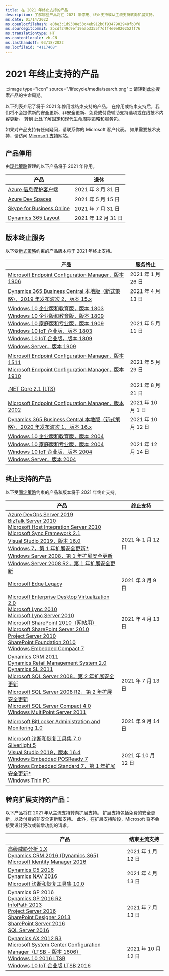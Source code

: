 ```yaml
---
title: 在 2021 年终止支持的产品
description: 了解哪些产品将在 2021 年停用、终止支持或从主流支持转向扩展支持。
ms.date: 01/14/2022
ms.openlocfilehash: e0be3c1d9300e53c4eb912b0f9347902948fb0f8
ms.sourcegitcommit: 2bcdf249c9ef19aab3355f7dff4e0e020252ff76
ms.translationtype: HT
ms.contentlocale: zh-CN
ms.lasthandoff: 03/18/2022
ms.locfileid: "4117468"
---
```

# <a name="products-ending-support-in-2021"></a>2021 年终止支持的产品

:::image type="icon" source="/lifecycle/media/search.png":::
请转到[此处](/lifecycle/products/)搜索产品的生命周期。

以下列表介绍了将于 2021 年停用或结束支持的产品。 在停用或结束支持后，我们将不会提供新的安全更新、非安全更新、免费或付费辅助支持选项或在线技术内容更新。 转到 [此处](/lifecycle/overview/product-end-of-support-overview)了解固定和现代生命周期策略和服务包。

如果对产品支持有任何疑问，请联系你的 Microsoft 客户代表。 如果需要技术支持，请访问 [Microsoft 支持](https://support.microsoft.com/contactus/?ws=support)网站。

## <a name="product-retirements"></a>产品停用

由[现代策略](/lifecycle/policies/modern)管理的以下产品将于 2021 年停用。

| 产品 | 退休 |
| --- | --- |
| [Azure 信息保护客户端](/lifecycle/products/azure-information-protection-classic-client?branch=live)<br> | 2021 年 3 月 31 日 |
| [Azure Dev Spaces](/lifecycle/products/azure-dev-spaces?branch=live)<br> | 2021 年 5 月 15 日 |
| [Skype for Business Online](/lifecycle/products/skype-for-business-online?branch=live)<br> | 2021 年 7 月 31 日 |
| [Dynamics 365 Layout](/lifecycle/products/dynamics-365-layout?branch=live)<br> | 2021 年 12 月 31 日 |


## <a name="release-end-of-servicing"></a>版本终止服务

以下受[新式策略](/lifecycle/policies/modern)约束的产品版本将于 2021 年终止支持。

| 产品 | 服务终止 |
| --- | --- |
| [Microsoft Endpoint Configuration Manager，版本 1906](/lifecycle/products/microsoft-endpoint-configuration-manager?branch=live)<br> | 2021 年 1 月 26 日 |
| [Dynamics 365 Business Central 本地版（新式策略），2019 年发布波次 2，版本 15.x](/lifecycle/products/dynamics-365-business-central-onpremises-modern-policy?branch=live)<br> | 2021 年 4 月 13 日 |
| [Windows 10 企业版和教育版，版本 1803](/lifecycle/products/windows-10-enterprise-and-education?branch=live)<br>[Windows 10 企业版和教育版，版本 1809](/lifecycle/products/windows-10-enterprise-and-education?branch=live)<br>[Windows 10 家庭版和专业版，版本 1909](/lifecycle/products/windows-10-home-and-pro?branch=live)<br>[Windows 10 IoT 企业版，版本 1803](/lifecycle/products/windows-10-iot-enterprise?branch=live)<br>[Windows 10 IoT 企业版，版本 1809](/lifecycle/products/windows-10-iot-enterprise?branch=live)<br>[Windows Server，版本 1909](/lifecycle/products/windows-server?branch=live)<br> | 2021 年 5 月 11 日 |
| [Microsoft Endpoint Configuration Manager，版本 1511](/lifecycle/products/microsoft-endpoint-configuration-manager?branch=live)<br>[Microsoft Endpoint Configuration Manager，版本 1910](/lifecycle/products/microsoft-endpoint-configuration-manager?branch=live)<br> | 2021 年 5 月 29 日 |
| [.NET Core 2.1 (LTS)](/lifecycle/products/microsoft-net-and-net-core?branch=live)<br> | 2021 年 8 月 21 日 |
| [Microsoft Endpoint Configuration Manager，版本 2002](/lifecycle/products/microsoft-endpoint-configuration-manager?branch=live)<br> | 2021 年 10 月 1 日 |
| [Dynamics 365 Business Central 本地版（新式策略），2020 年发布波次 1，版本 16.x](/lifecycle/products/dynamics-365-business-central-onpremises-modern-policy?branch=live)<br> | 2021 年 10 月 12 日 |
| [Windows 10 企业版和教育版，版本 2004](/lifecycle/products/windows-10-enterprise-and-education?branch=live)<br>[Windows 10 家庭版和专业版，版本 2004](/lifecycle/products/windows-10-home-and-pro?branch=live)<br>[Windows 10 IoT 企业版，版本 2004](/lifecycle/products/windows-10-iot-enterprise?branch=live)<br>[Windows Server，版本 2004](/lifecycle/products/windows-server?branch=live)<br> | 2021 年 12 月 14 日 |


## <a name="products-reaching-end-of-support"></a>终止支持的产品

以下受[固定策略](/lifecycle/policies/fixed)约束的产品和版本将于 2021 年终止支持。

| 产品 | 终止支持 |
| --- | --- |
| [Azure DevOps Server 2019](/lifecycle/products/azure-devops-server-2019?branch=live)<br>[BizTalk Server 2010](/lifecycle/products/biztalk-server-2010?branch=live)<br>[Microsoft Host Integration Server 2010](/lifecycle/products/microsoft-host-integration-server-2010?branch=live)<br>[Microsoft Sync Framework 2.1](/lifecycle/products/microsoft-sync-framework-21?branch=live)<br>[Visual Studio 2019，版本 16.0](/lifecycle/products/visual-studio-2019?branch=live)<br>[Windows 7，第 1 年扩展安全更新*](/lifecycle/products/windows-7?branch=live)<br>[Windows Server 2008，第 1 年扩展安全更新](/lifecycle/products/windows-server-2008?branch=live)<br>[Windows Server 2008 R2，第 1 年扩展安全更新](/lifecycle/products/windows-server-2008-r2?branch=live)<br> | 2021 年 1 月 12 日 |
| [Microsoft Edge Legacy](/lifecycle/products/microsoft-edge-legacy?branch=live)<br> | 2021 年 3 月 9 日 |
| [Microsoft Enterprise Desktop Virtualization 2.0](/lifecycle/products/microsoft-enterprise-desktop-virtualization-20?branch=live)<br>[Microsoft Lync 2010](/lifecycle/products/microsoft-lync-2010?branch=live)<br>[Microsoft Lync Server 2010](/lifecycle/products/microsoft-lync-server-2010?branch=live)<br>[Microsoft SharePoint 2010（网站用）](/lifecycle/products/microsoft-sharepoint-2010?branch=live)<br>[Microsoft SharePoint Server 2010](/lifecycle/products/microsoft-sharepoint-server-2010?branch=live)<br>[Project Server 2010](/lifecycle/products/project-server-2010?branch=live)<br>[SharePoint Foundation 2010](/lifecycle/products/sharepoint-foundation-2010?branch=live)<br>[Windows Embedded Compact 7](/lifecycle/products/windows-embedded-compact-7?branch=live)<br> | 2021 年 4 月 13 日 |
| [Dynamics CRM 2011](/lifecycle/products/dynamics-crm-2011?branch=live)<br>[Dynamics Retail Management System 2.0](/lifecycle/products/dynamics-retail-management-system-20?branch=live)<br>[Dynamics SL 2011](/lifecycle/products/dynamics-sl-2011?branch=live)<br>[Microsoft SQL Server 2008，第 2 年扩展安全更新](/lifecycle/products/microsoft-sql-server-2008?branch=live)<br>[Microsoft SQL Server 2008 R2，第 2 年扩展安全更新](/lifecycle/products/microsoft-sql-server-2008-r2?branch=live)<br>[Microsoft SQL Server Compact 4.0](/lifecycle/products/microsoft-sql-server-compact-40?branch=live)<br>[Windows MultiPoint Server 2011](/lifecycle/products/windows-multipoint-server-2011?branch=live)<br> | 2021 年 7 月 13 日 |
| [Microsoft BitLocker Administration and Monitoring 1.0](/lifecycle/products/microsoft-bitlocker-administration-and-monitoring-10?branch=live)<br> | 2021 年 9 月 14 日 |
| [Microsoft 诊断和恢复工具集 7.0](/lifecycle/products/microsoft-diagnostics-and-recovery-toolset-70?branch=live)<br>[Silverlight 5](/lifecycle/products/silverlight-5?branch=live)<br>[Visual Studio 2019，版本 16.4](/lifecycle/products/visual-studio-2019?branch=live)<br>[Windows Embedded POSReady 7](/lifecycle/products/windows-embedded-posready-7?branch=live)<br>[Windows Embedded Standard 7，第 1 年扩展安全更新*](/lifecycle/products/windows-embedded-standard-7?branch=live)<br>[Windows Thin PC](/lifecycle/products/windows-thin-pc?branch=live)<br> | 2021 年 10 月 12 日 |


## <a name="products-moving-to-extended-support"></a>转向扩展支持的产品：

以下产品将在 2021 年从主流支持转向扩展支持。 扩展支持包括免费的安全更新，以及付费的非安全更新和支持。 此外，在扩展支持阶段，Microsoft 将不会接受设计更改或新增功能的请求。

| 产品 | 结束主流支持 |
| --- | --- |
| [高级威胁分析 1.X](/lifecycle/products/advanced-threat-analytics-1x?branch=live)<br>[Dynamics CRM 2016 (Dynamics 365)](/lifecycle/products/dynamics-crm-2016-dynamics-365?branch=live)<br>[Microsoft Identity Manager 2016](/lifecycle/products/microsoft-identity-manager-2016?branch=live)<br> | 2021 年 1 月 12 日 |
| [Dynamics C5 2016](/lifecycle/products/dynamics-c5-2016?branch=live)<br>[Dynamics NAV 2016](/lifecycle/products/dynamics-nav-2016?branch=live)<br>[Microsoft 诊断和恢复工具集 10.0](/lifecycle/products/microsoft-diagnostics-and-recovery-toolset-100?branch=live)<br> | 2021 年 4 月 13 日 |
| Dynamics GP 2016[](/lifecycle/products/dynamics-gp-2016?branch=live)<br>[Dynamics GP 2016 R2](/lifecycle/products/dynamics-gp-2016-r2?branch=live)<br>[InfoPath 2013](/lifecycle/products/infopath-2013?branch=live)<br>[Project Server 2016](/lifecycle/products/project-server-2016?branch=live)<br>[SharePoint Designer 2013](/lifecycle/products/sharepoint-designer-2013?branch=live)<br>[SharePoint Server 2016](/lifecycle/products/sharepoint-server-2016?branch=live)<br>[SQL Server 2016](/lifecycle/products/sql-server-2016?branch=live)<br> | 2021 年 7 月 13 日 |
| [Dynamics AX 2012 R3](/lifecycle/products/dynamics-ax-2012-r3?branch=live)<br>[Microsoft System Center Configuration Manager（LTSB - 版本 1606）](/lifecycle/products/microsoft-system-center-configuration-manager-ltsb-version-1606?branch=live)<br>[Windows 10 2016 LTSB](/lifecycle/products/windows-10-2016-ltsb?branch=live)<br>[Windows 10 IoT 企业版 LTSB 2016](/lifecycle/products/windows-10-iot-enterprise-ltsb-2016?branch=live)<br> | 2021 年 10 月 12 日 |
